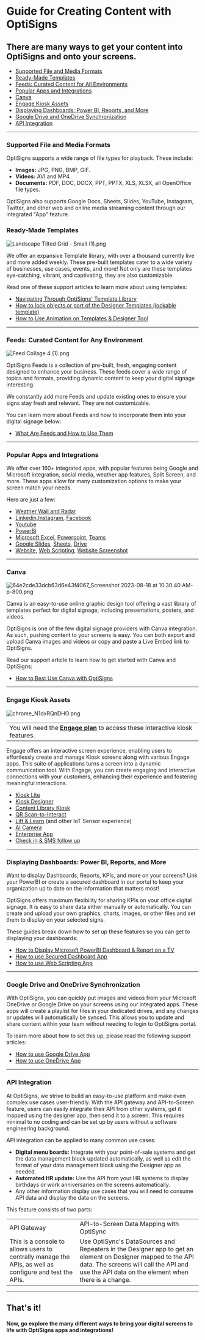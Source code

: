 # Guide for Creating Content with OptiSigns

## There are many ways to get your content into OptiSigns and onto your screens.

* [Supported File and Media Formats](#Supported)
* [Ready-Made Templates](#Ready)
* [Feeds: Curated Content for All Environments](#Feeds)
* [Popular Apps and Integrations](#Popular)
* [Canva](#Canva)
* [Engage Kiosk Assets](#Engage)
* [Displaying Dashboards: Power BI, Reports, and More](#Display)
* [Google Drive and OneDrive Synchronization](#Google)
* [API Integration](#API)

---

### Supported File and Media Formats

OptiSigns supports a wide range of file types for playback. These include:

* **Images:** JPG, PNG, BMP, GIF.
* **Videos:** AVI and MP4.
* **Documents:** PDF, DOC, DOCX, PPT, PPTX, XLS, XLSX, all OpenOffice file types.

OptiSigns also supports Google Docs, Sheets, Slides, YouTube, Instagram, Twitter, and other web and online media streaming content through our integrated "App" feature.

### Ready-Made Templates

![Landscape Tilted Grid - Small (1).png](https://support.optisigns.com/hc/article_attachments/29829833257747)

We offer an expansive Template library, with over a thousand currently live and more added weekly. These pre-built templates cater to a wide variety of businesses, use cases, events, and more! Not only are these templates eye-catching, vibrant, and captivating, they are also customizable.

Read one of these support articles to learn more about using templates:

* [Navigating Through OptiSigns' Template Library](https://support.optisigns.com/hc/en-us/articles/20425113117459)
* [How to lock objects or part of the Designer Templates (lockable template)](https://support.optisigns.com/hc/en-us/articles/7428136196243)
* [How to Use Animation on Templates & Designer Tool](https://support.optisigns.com/hc/en-us/articles/4407080297747)

---

### Feeds: Curated Content for Any Environment

![Feed Collage 4 (1).png](https://support.optisigns.com/hc/article_attachments/29829839133203)

OptiSigns Feeds is a collection of pre-built, fresh, engaging content designed to enhance your business. These feeds cover a wide range of topics and formats, providing dynamic content to keep your digital signage interesting.

We constantly add more Feeds and update existing ones to ensure your signs stay fresh and relevant. They are not customizable.

You can learn more about Feeds and how to incorporate them into your digital signage below:

* [What Are Feeds and How to Use Them](https://support.optisigns.com/hc/en-us/articles/24338756617747)

---

### Popular Apps and Integrations

We offer over 160+ integrated apps, with popular features being Google and Microsoft integration, social media, weather app features, Split Screen, and more. These apps allow for many customization options to make your screen match your needs.

Here are just a few:

* [Weather Wall and Radar](https://support.optisigns.com/hc/en-us/articles/360017964153)
* [Linkedin,](https://support.optisigns.com/hc/en-us/articles/4406180781203)[Instagram](https://support.optisigns.com/hc/en-us/articles/360016388733), [Facebook](https://support.optisigns.com/hc/en-us/articles/360023848334)
* [Youtube](https://support.optisigns.com/hc/en-us/articles/360051014713)
* [PowerBi](https://support.optisigns.com/hc/en-us/articles/360024859713)
* [Microsoft Excel](https://support.optisigns.com/hc/en-us/articles/4529298306963), [Powerpoint](https://support.optisigns.com/hc/en-us/articles/4414355658899), [Teams](https://support.optisigns.com/hc/en-us/articles/4417940565139)
* [Google Slides](https://support.optisigns.com/hc/en-us/articles/360050642833), [Sheets,](https://support.optisigns.com/hc/en-us/articles/360056977214) [Drive](https://support.optisigns.com/hc/en-us/articles/360049518313)
* [Website](https://support.optisigns.com/hc/en-us/articles/360016382473), [Web Scripting](https://support.optisigns.com/hc/en-us/articles/1500012522362), [Website Screenshot](https://support.optisigns.com/hc/en-us/articles/10259143299219)

---

### Canva

![64e2cde33dcb63d6e43f4067_Screenshot 2023-08-18 at 10.30.40 AM-p-800.png](https://support.optisigns.com/hc/article_attachments/29829876893203)

Canva is an easy-to-use online graphic design tool offering a vast library of templates perfect for digital signage, including presentations, posters, and videos.

OptiSigns is one of the few digital signage providers with Canva integration. As such, pushing content to your screens is easy. You can both export and upload Canva images and videos or copy and paste a Live Embed link to OptiSigns.

Read our support article to learn how to get started with Canva and OptiSigns:

* [How to Best Use Canva with OptiSigns](https://support.optisigns.com/hc/en-us/articles/1500005888781)

---

### Engage Kiosk Assets

![chrome_N1dxRQnDHO.png](https://support.optisigns.com/hc/article_attachments/30311505787283)

|  |
| --- |
| You will need the [**Engage plan**](https://support.optisigns.com/hc/en-us/articles/23565267463315) to access these interactive kiosk features. |

Engage offers an interactive screen experience, enabling users to effortlessly create and manage Kiosk screens along with various Engage apps. This suite of applications turns a screen into a dynamic communication tool. With Engage, you can create engaging and interactive connections with your customers, enhancing their experience and fostering meaningful interactions.

* [Kiosk Lite](https://support.optisigns.com/hc/en-us/articles/360053993934)
* [Kiosk Designer](https://support.optisigns.com/hc/en-us/articles/15313086319763)
* [Content Library Kiosk](https://support.optisigns.com/hc/en-us/articles/17604055961747)
* [QR Scan-to-Interact](https://support.optisigns.com/hc/en-us/articles/8899727608083)
* [Lift & Learn](https://support.optisigns.com/hc/en-us/articles/13097501958291) (and other IoT Sensor experience)
* [AI Camera](https://support.optisigns.com/hc/en-us/articles/360058259834)
* [Enterprise App](https://support.optisigns.com/hc/en-us/articles/13320135306515)
* [Check in & SMS follow up](https://support.optisigns.com/hc/en-us/articles/23566927217939)

---

### Displaying Dashboards: Power BI, Reports, and More

Want to display Dashboards, Reports, KPIs, and more on your screens? Link your PowerBI or create a secured dashboard in our portal to keep your organization up to date on the information that matters most!

OptiSigns offers maximum flexibility for sharing KPIs on your office digital signage. It is easy to share data either manually or automatically. You can create and upload your own graphics, charts, images, or other files and set them to display on your selected signs.

These guides break down how to set up these features so you can get to displaying your dashboards:

* [How to Display Microsoft PowerBI Dashboard & Report on a TV](https://support.optisigns.com/hc/en-us/articles/360024859713)
* [How to use Secured Dashboard App](https://support.optisigns.com/hc/en-us/articles/19589190970771)
* [How to use Web Scripting App](https://support.optisigns.com/hc/en-us/articles/1500012522362)

---

### Google Drive and OneDrive Synchronization

With OptiSigns, you can quickly put images and videos from your Microsoft OneDrive or Google Drive on your screens using our integrated apps. These apps will create a playlist for files in your dedicated drives, and any changes or updates will automatically be synced. This allows you to update and share content within your team without needing to login to OptiSigns portal.

To learn more about how to set this up, please read the following support articles:

* [How to use Google Drive App](https://support.optisigns.com/hc/en-us/articles/360049518313)
* [How to use OneDrive App](https://support.optisigns.com/hc/en-us/articles/360050665253)

---

### API Integration

At OptiSigns, we strive to build an easy-to-use platform and make even complex use cases user-friendly. With the API gateway and API-to-Screen feature, users can easily integrate their API from other systems, get it mapped using the designer app, then send it to a screen. This requires minimal to no coding and can be set up by users without a software engineering background.

API integration can be applied to many common use cases:

* **Digital menu boards:** Integrate with your point-of-sale systems and get the data management block updated automatically, as well as edit the format of your data management block using the Designer app as needed.
* **Automated HR update:** Use the API from your HR systems to display birthdays or work anniversaries on the screens automatically.
* Any other information display use cases that you will need to consume API data and display the data on the screens.

This feature consists of two parts:

|  |  |
| --- | --- |
| API Gateway | API-to-Screen Data Mapping with OptiSync |
| This is a console to allows users to centrally manage the APIs, as well as configure and test the APIs. | Use OptiSync's DataSources and Repeaters in the Designer app to get an element on Designer mapped to the API data. The screens will call the API and use the API data on the element when there is a change. |

---

## That's it!

#### Now, go explore the many different ways to bring your digital screens to life with OptiSigns apps and integrations!